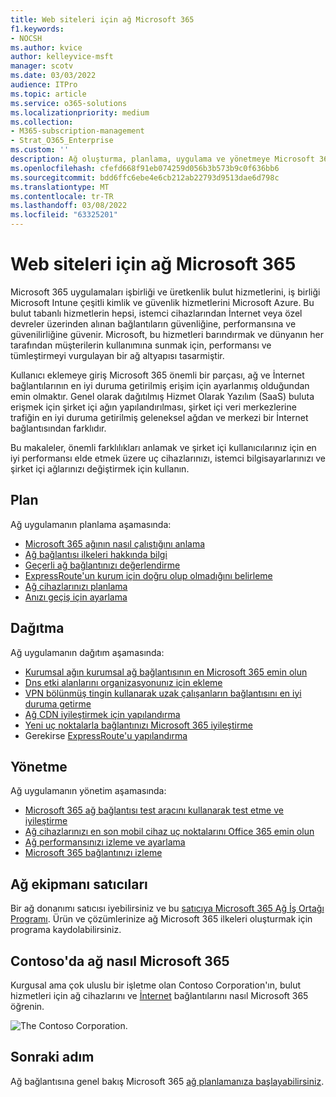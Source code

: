 ```yaml
---
title: Web siteleri için ağ Microsoft 365
f1.keywords:
- NOCSH
ms.author: kvice
author: kelleyvice-msft
manager: scotv
ms.date: 03/03/2022
audience: ITPro
ms.topic: article
ms.service: o365-solutions
ms.localizationpriority: medium
ms.collection:
- M365-subscription-management
- Strat_O365_Enterprise
ms.custom: ''
description: Ağ oluşturma, planlama, uygulama ve yönetmeye Microsoft 365 haritası.
ms.openlocfilehash: cfefd668f91eb074259d056b3b573b9c0f636bb6
ms.sourcegitcommit: bdd6ffc6ebe4e6cb212ab22793d9513dae6d798c
ms.translationtype: MT
ms.contentlocale: tr-TR
ms.lasthandoff: 03/08/2022
ms.locfileid: "63325201"
---
```

# <a name="networking-roadmap-for-microsoft-365"></a>Web siteleri için ağ Microsoft 365

Microsoft 365 uygulamaları işbirliği ve üretkenlik bulut hizmetlerini, iş birliği Microsoft Intune çeşitli kimlik ve güvenlik hizmetlerini Microsoft Azure. Bu bulut tabanlı hizmetlerin hepsi, istemci cihazlarından İnternet veya özel devreler üzerinden  alınan bağlantıların güvenliğine, performansına ve güvenilirliğine güvenir. Microsoft, bu hizmetleri barındırmak ve dünyanın her tarafından müşterilerin kullanımına sunmak için, performansı ve tümleştirmeyi vurgulayan bir ağ altyapısı tasarmiştir.

Kullanıcı eklemeye giriş Microsoft 365 önemli bir parçası, ağ ve İnternet bağlantılarının en iyi duruma getirilmiş erişim için ayarlanmış olduğundan emin olmaktır. Genel olarak dağıtılmış Hizmet Olarak Yazılım (SaaS) buluta erişmek için şirket içi ağın yapılandırılması, şirket içi veri merkezlerine trafiğin en iyi duruma getirilmiş geleneksel ağdan ve merkezi bir İnternet bağlantısından farklıdır.

Bu makaleler, önemli farklılıkları anlamak ve şirket içi kullanıcılarınız için en iyi performansı elde etmek üzere uç cihazlarınızı, istemci bilgisayarlarınızı ve şirket içi ağlarınızı değiştirmek için kullanın.

## <a name="plan"></a>Plan

Ağ uygulamanın planlama aşamasında:

- [Microsoft 365 ağının nasıl çalıştığını anlama](microsoft-365-networking-overview.md)
- [Ağ bağlantısı ilkeleri hakkında bilgi](microsoft-365-network-connectivity-principles.md)
- [Geçerli ağ bağlantınızı değerlendirme](assessing-network-connectivity.md)
- [ExpressRoute'un kurum için doğru olup olmadığını belirleme](network-planning-with-expressroute.md)
- [Ağ cihazlarınızı planlama](plan-for-network-devices.md)
- [Anızı geçiş için ayarlama](network-and-migration-planning.md)

## <a name="deploy"></a>Dağıtma

Ağ uygulamanın dağıtım aşamasında:

- [Kurumsal ağın kurumsal ağ bağlantısının en Microsoft 365 emin olun](set-up-network-for-microsoft-365.md)
- [Dns etki alanlarını organizasyonunız için ekleme](../admin/setup/add-domain.md)
- [VPN bölünmüş tingin kullanarak uzak çalışanların bağlantısını en iyi duruma getirme](microsoft-365-vpn-split-tunnel.md)
- [Ağ CDN iyileştirmek için yapılandırma](office-365-cdn-quickstart.md)
- [Yeni uç noktalarla bağlantınızı Microsoft 365 iyileştirme](microsoft-365-ip-web-service.md)
- Gerekirse [ExpressRoute'u yapılandırma](azure-expressroute.md)

## <a name="manage"></a>Yönetme

Ağ uygulamanın yönetim aşamasında:

- [Microsoft 365 ağ bağlantısı test aracını kullanarak test etme ve iyileştirme](office-365-network-mac-perf-onboarding-tool.md)
- [Ağ cihazlarınızı en son mobil cihaz uç noktalarını Office 365 emin olun](microsoft-365-endpoints.md)
- [Ağ performansınızı izleme ve ayarlama](network-planning-and-performance.md)
- [Microsoft 365 bağlantınızı izleme](monitor-connectivity.md)

## <a name="network-equipment-vendors"></a>Ağ ekipmanı satıcıları

Bir ağ donanımı satıcısı iyebilirsiniz ve bu [satıcıya Microsoft 365 Ağ İş Ortağı Programı](microsoft-365-networking-partner-program.md). Ürün ve çözümlerinize ağ Microsoft 365 ilkeleri oluşturmak için programa kaydolabilirsiniz.

## <a name="how-contoso-did-networking-for-microsoft-365"></a>Contoso'da ağ nasıl Microsoft 365

Kurgusal ama çok uluslu bir işletme olan Contoso Corporation'ın, bulut hizmetleri için ağ cihazlarını ve [İnternet](contoso-networking.md) bağlantılarını nasıl Microsoft 365 öğrenin.

![The Contoso Corporation.](../media/contoso-overview/contoso-icon.png)

## <a name="next-step"></a>Sonraki adım

Ağ bağlantısına genel bakış Microsoft 365 [ağ planlamanıza başlayabilirsiniz](microsoft-365-networking-overview.md).

